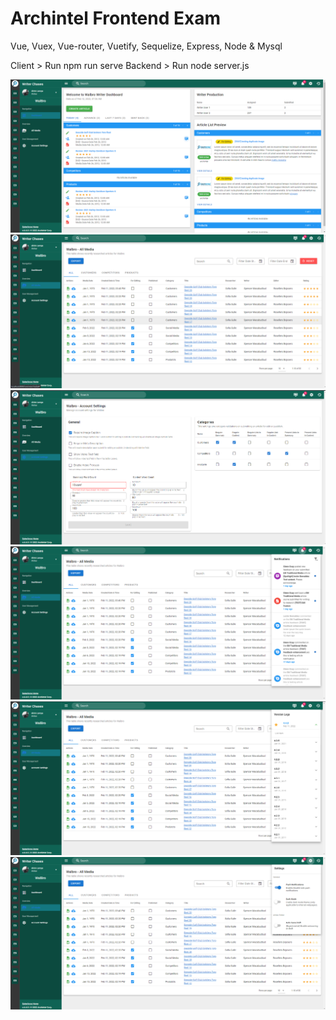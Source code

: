 # Archintel Frontend Exam
Vue, Vuex, Vue-router, Vuetify, Sequelize, Express, Node & Mysql

Client > Run npm run serve
Backend > Run node server.js

![alt text](images/dashboard.png)
![alt text](images/allmedia.png)
![alt text](images/accountsettings.png)
![alt text](images/notification.png)
![alt text](images/logs.png)
![alt text](images/settings.png)
